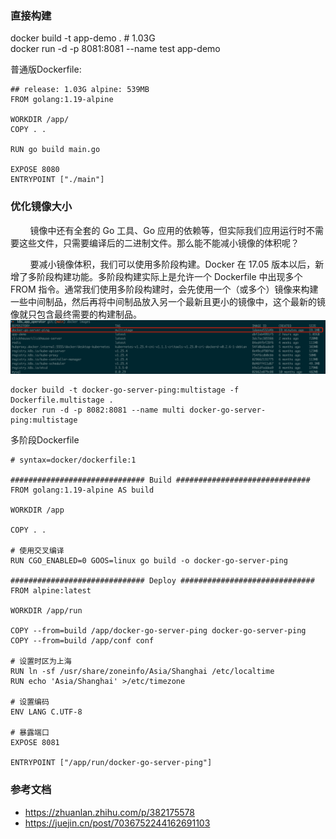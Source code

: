 ### 直接构建
docker build -t app-demo .                        # 1.03G  
docker run -d -p 8081:8081 --name test app-demo

普通版Dockerfile:
```cgo
## release: 1.03G alpine: 539MB
FROM golang:1.19-alpine

WORKDIR /app/
COPY . .

RUN go build main.go

EXPOSE 8080
ENTRYPOINT ["./main"]
```

### 优化镜像大小 
&nbsp; &nbsp; &nbsp; &nbsp; 镜像中还有全套的 Go 工具、Go 应用的依赖等，但实际我们应用运行时不需要这些文件，只需要编译后的二进制文件。那么能不能减小镜像的体积呢？

&nbsp; &nbsp; &nbsp; &nbsp; 要减小镜像体积，我们可以使用多阶段构建。Docker 在 17.05 版本以后，新增了多阶段构建功能。多阶段构建实际上是允许一个 Dockerfile 中出现多个 FROM 指令。通常我们使用多阶段构建时，会先使用一个（或多个）镜像来构建一些中间制品，然后再将中间制品放入另一个最新且更小的镜像中，这个最新的镜像就只包含最终需要的构建制品。
![例如](images/small-image.png)
 

```cgo
docker build -t docker-go-server-ping:multistage -f Dockerfile.multistage .
docker run -d -p 8082:8081 --name multi docker-go-server-ping:multistage
```

多阶段Dockerfile
```cgo
# syntax=docker/dockerfile:1

############################## Build ##############################
FROM golang:1.19-alpine AS build

WORKDIR /app

COPY . .

# 使用交叉编译
RUN CGO_ENABLED=0 GOOS=linux go build -o docker-go-server-ping

############################## Deploy ##############################
FROM alpine:latest

WORKDIR /app/run

COPY --from=build /app/docker-go-server-ping docker-go-server-ping
COPY --from=build /app/conf conf

# 设置时区为上海
RUN ln -sf /usr/share/zoneinfo/Asia/Shanghai /etc/localtime
RUN echo 'Asia/Shanghai' >/etc/timezone

# 设置编码
ENV LANG C.UTF-8

# 暴露端口
EXPOSE 8081

ENTRYPOINT ["/app/run/docker-go-server-ping"]
```

### 参考文档
- https://zhuanlan.zhihu.com/p/382175578
- https://juejin.cn/post/7036752244162691103 